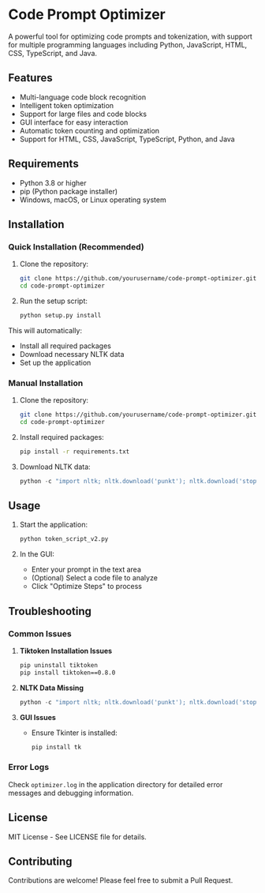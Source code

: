 # Code Prompt Optimizer

A powerful tool for optimizing code prompts and tokenization, with support for multiple programming languages including Python, JavaScript, HTML, CSS, TypeScript, and Java.

## Features

- Multi-language code block recognition
- Intelligent token optimization
- Support for large files and code blocks
- GUI interface for easy interaction
- Automatic token counting and optimization
- Support for HTML, CSS, JavaScript, TypeScript, Python, and Java

## Requirements

- Python 3.8 or higher
- pip (Python package installer)
- Windows, macOS, or Linux operating system

## Installation

### Quick Installation (Recommended)

1. Clone the repository:
   ```bash
   git clone https://github.com/yourusername/code-prompt-optimizer.git
   cd code-prompt-optimizer
   ```

2. Run the setup script:
   ```bash
   python setup.py install
   ```

This will automatically:
- Install all required packages
- Download necessary NLTK data
- Set up the application

### Manual Installation

1. Clone the repository:
   ```bash
   git clone https://github.com/yourusername/code-prompt-optimizer.git
   cd code-prompt-optimizer
   ```

2. Install required packages:
   ```bash
   pip install -r requirements.txt
   ```

3. Download NLTK data:
   ```python
   python -c "import nltk; nltk.download('punkt'); nltk.download('stopwords')"
   ```

## Usage

1. Start the application:
   ```bash
   python token_script_v2.py
   ```

2. In the GUI:
   - Enter your prompt in the text area
   - (Optional) Select a code file to analyze
   - Click "Optimize Steps" to process

## Troubleshooting

### Common Issues

1. **Tiktoken Installation Issues**
   ```bash
   pip uninstall tiktoken
   pip install tiktoken==0.8.0
   ```

2. **NLTK Data Missing**
   ```python
   python -c "import nltk; nltk.download('punkt'); nltk.download('stopwords')"
   ```

3. **GUI Issues**
   - Ensure Tkinter is installed:
     ```bash
     pip install tk
     ```

### Error Logs

Check `optimizer.log` in the application directory for detailed error messages and debugging information.

## License

MIT License - See LICENSE file for details.

## Contributing

Contributions are welcome! Please feel free to submit a Pull Request.